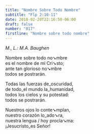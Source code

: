 ```yaml
---
title: "Nombre Sobre Todo Nombre"
subtitle: "Flp 2:10-11"
date: 2018-02-28T22:16:50-06:00
draft: false
number: "017"
firstline: "Nombre sobre todo nombre"
---
```


_M., L.: M.A. Baughen_

Nombre sobre todo no➘mbre  
es el nombre de mi Cri➘sto;  
ante tan glorioso no➘mbre  
todos se postrarán.

Todas las fuerzas de_oscuridad,  
de todo_el mundo la_humanidad,  
todos los cielos y su potestad:  
todos se postrarán.

Nuestros ojos lo conte➘mplan,  
nuestro corazón lo_ado➘ra,  
nuestra lengua / hoy procla➘ma:  
¡Jesucristo_es Señor!
